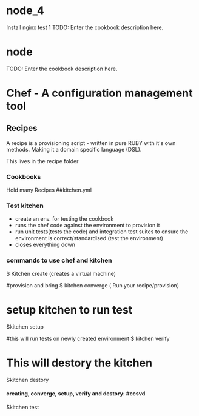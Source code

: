 # node_4

Install nginx test 1
TODO: Enter the cookbook description here.


# node

TODO: Enter the cookbook description here.

# Chef - A configuration management tool

## Recipes

A recipe is a provisioning script - written in pure RUBY with it's own methods. Making it a domain specific language (DSL).

This lives in the recipe folder

### Cookbooks
Hold many Recipes
##kitchen.yml

### Test kitchen

- create an env. for testing the cookbook
- runs the chef code against the environment to provision it
- run unit tests(tests the code) and integration test suites to ensure the environment is correct/standardised (test the environment)
- closes everything down

### commands to use chef and kitchen
$ Kitchen create (creates a virtual machine)

#provision and bring
$ kitchen converge ( Run your recipe/provision)

# setup kitchen to run test
$kitchen setup

#this will run tests on newly created environment
$ kitchen verify

# This will destory the kitchen
$kitchen destory

#### creating, converge, setup, verify and destory: #ccsvd
$kitchen test
